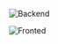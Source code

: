 ![Backend](https://github.com/Dan83/SmartPhr/actions/workflows/backend.yml/badge.svg)

![Fronted](https://github.com/Dan83/SmartPhr/actions/workflows/frontend.yml/badge.svg)